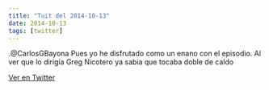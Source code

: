 ```yaml
---
title: "Tuit del 2014-10-13"
date: 2014-10-13
tags: [twitter]
---
```


.@CarlosGBayona Pues yo he disfrutado como un enano con el episodio. Al ver que lo dirigía Greg Nicotero ya sabia que tocaba doble de caldo



[Ver en Twitter](https://twitter.com/i/web/status/521805216908591104)
